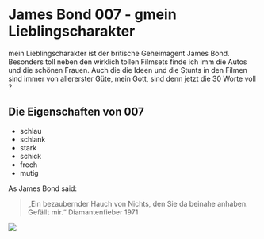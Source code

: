 
# James Bond 007 - gmein Lieblingscharakter

mein Lieblingscharakter ist der britische Geheimagent James Bond. Besonders toll neben den wirklich 
tollen Filmsets finde ich imm die Autos und die schönen Frauen. Auch die die Ideen und die Stunts in den Filmen sind immer
von allererster Güte, mein Gott, sind denn jetzt die 30 Worte voll ?

## Die Eigenschaften von 007

* schlau
* schlank
* stark
* schick
* frech
* mutig

As James Bond said:

> „Ein bezaubernder Hauch von Nichts, 
> den Sie da beinahe anhaben. Gefällt mir.“
> Diamantenfieber 1971

<img src=https://image.gala.de/22165290/2x3-300-450/77dfd44ce2fb6c4fbc58fe04ddd5f7a0/xU/26--die-dreharbeiten-sind-offiziell-beendet---2-3---spoton-article-731889.jpg>